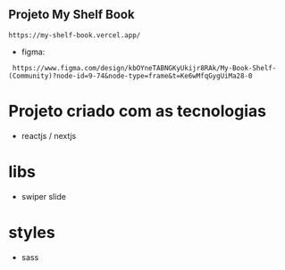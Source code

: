 ## Projeto My Shelf Book ##

```
https://my-shelf-book.vercel.app/
```


* figma:
```
 https://www.figma.com/design/kbOYneTABNGKyUkijr8RAk/My-Book-Shelf-(Community)?node-id=9-74&node-type=frame&t=Ke6wMfqGygUiMa28-0
```

# Projeto criado com as tecnologias #

* reactjs / nextjs

# libs #
* swiper slide

# styles #
 * sass
